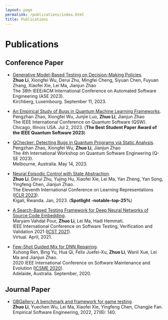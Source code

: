 ```yaml
---
layout: page
permalink: /publications/index.html
title: Publications
---
```


# Publications

## Conference Paper

- [Generative Model-Based Testing on Decision-Making Policies](https://conf.researchr.org/track/ase-2023/ase-2023-papers).<br>**Zhuo Li**, Xiongfei Wu, Derui Zhu, Mingfei Cheng, Siyuan Chen, Fuyuan Zhang, Xiaofei Xie, Lei Ma, Jianjun Zhao<br>The 38th IEEE/ACM International Conference on Automated Software Engineering (ASE 2023).<br>Kirchberg, Luxembourg. September 11, 2023.

- [An Empirical Study of Bugs in Quantum Machine Learning Frameworks](https://arxiv.org/abs/2306.06369).<br>Pengzhan Zhao, Xiongfei Wu, Junjie Luo, **Zhuo Li**, Jianjun Zhao<br>The IEEE International Conference on Quantum Software (QSW).<br>Chicago, Illinois USA. Jul 2, 2023. (**The Best Student Paper Award of the IEEE Quantum Software 2023**)

- [QChecker: Detecting Bugs in Quantum Programs via Static Analysis](https://conf.researchr.org/home/icse-2023/q-se-2023).<br>Pengzhan Zhao, Xiongfei Wu, **Zhuo Li**, Jianjun Zhao<br>The 4th International Workshop on Quantum Software Engineering (Q-SE 2023).<br>Melbourne, Australia. May 14, 2023. 

- [Neural Episodic Control with State Abstraction](https://openreview.net/forum?id=C2fsSj3ZGiU&noteId=FXFpvxG6XsE).<br>**Zhuo Li**, Derui Zhu, Yujing Hu, Xiaofei Xie, Lei Ma, Yan Zheng, Yan Song, Yingfeng Chen, Jianjun Zhao.<br>The Eleventh International Conference on Learning Representations ([ICLR 2023](https://iclr.cc/Conferences/2023)).<br>Kigali, Rwanda. Jan, 2023. (**Spotlight -notable-top-25%**)

- [A Search-Based Testing Framework for Deep Neural Networks of Source Code Embedding](https://arxiv.org/pdf/2101.07910.pdf).<br>Maryam Vahdat Pour, **Zhuo Li**, Lei Ma, Hadi Hemmati.<br>IEEE International Conference on Software Testing, Verification and Validation 2021 ([ICST 2021](https://icst2021.icmc.usp.br/)).<br> Virtual. April, 2021.

- [ Few-Shot Guided Mix for DNN Repairing](https://ieeexplore.ieee.org/document/9240708).<br>Xuhong Ren, Bing Yu, Hua Qi, Felix Juefei-Xu, **Zhuo Li**, Wanli Xue, Lei Ma and Jianjun Zhao.<br>2020 IEEE International Conference on Software Maintenance and Evolution
 ([ICSME 2020](https://icsme2020.github.io/program/Accepted.html)).<br> Adelaide, Australia. September, 2020.

## Journal Paper

- [GBGallery: A benchmark and framework for game testing](https://ink.library.smu.edu.sg/sis_research/7196/).<br>**Zhuo Li**, Yuechen Wu, Lei Ma, Xiaofei Xie, Yingfeng Chen, Changjie Fan.<br>Empirical Software Engineering, 2022, 27(6): 140.


